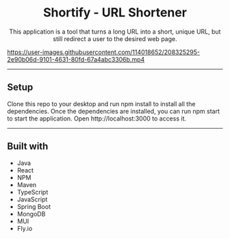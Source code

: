 <h1 align="center">Shortify - URL Shortener</h1>
<p align="center">This application is a tool that turns a long URL into a short, unique URL, but still redirect a user to the desired web page.</p>

https://user-images.githubusercontent.com/114018652/208325295-2e90b06d-9101-4631-80fd-67a4abc3306b.mp4

---

## Setup

Clone this repo to your desktop and run npm install to install all the dependencies.
Once the dependencies are installed, you can run npm start to start the application.
Open http://localhost:3000 to access it.

---

## Built with

* Java
* React
* NPM
* Maven
* TypeScript
* JavaScript
* Spring Boot
* MongoDB
* MUI
* Fly.io
